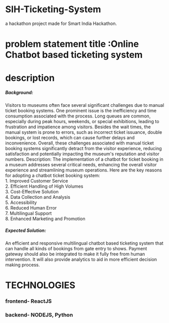# SIH-Ticketing-System
a hackathon project made for Smart India Hackathon.  

# problem statement title :Online Chatbot based ticketing system
# description

<h5>Background:</h5> 
Visitors to museums often face several significant challenges due to manual ticket booking systems. One prominent issue is the inefficiency and time consumption associated with the process. Long queues are common, especially during peak hours, weekends, or special exhibitions, leading to frustration and impatience among visitors. Besides the wait times, the manual system is prone to errors, such as incorrect ticket issuance, double bookings, or lost records, which can cause further delays and inconvenience. Overall, these challenges associated with manual ticket booking systems significantly detract from the visitor experience, reducing satisfaction and potentially impacting the museum's reputation and visitor numbers. Description: The implementation of a chatbot for ticket booking in a museum addresses several critical needs, enhancing the overall visitor experience and streamlining museum operations. Here are the key reasons for adopting a chatbot ticket booking system: <br>
1. Improved Customer Service <br>
2. Efficient Handling of High Volumes <br>
3. Cost-Effective Solution <br>
4. Data Collection and Analysis <br>
5. Accessibility <br>
6. Reduced Human Error <br>
7. Multilingual Support <br>
8. Enhanced Marketing and Promotion <br>

<h5>Expected Solution:</h5> 
An efficient and responsive multilingual chatbot based ticketing system that can handle all kinds of bookings from gate entry to shows. Payment gateway should also be integrated to make it fully free from human intervention. It will also provide analytics to aid in more efficient decision making process.

# TECHNOLOGIES
### frontend- ReactJS
### backend- NODEJS, Python
